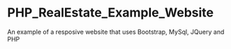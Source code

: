 # PHP_RealEstate_Example_Website
An example of a resposive website that uses Bootstrap, MySql, JQuery and PHP 
